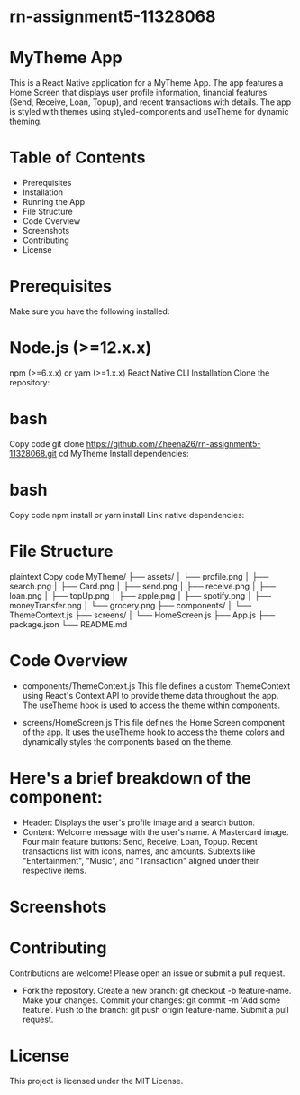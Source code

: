 # rn-assignment5-11328068

# MyTheme App
This is a React Native application for a MyTheme App. The app features a Home Screen that displays user profile information, financial features (Send, Receive, Loan, Topup), and recent transactions with details. The app is styled with themes using styled-components and useTheme for dynamic theming.

# Table of Contents
* Prerequisites
* Installation
* Running the App
* File Structure
* Code Overview
* Screenshots
* Contributing
* License

# Prerequisites
Make sure you have the following installed:

# Node.js (>=12.x.x)
npm (>=6.x.x) or yarn (>=1.x.x)
React Native CLI
Installation
Clone the repository:

# bash
Copy code
git clone https://github.com/Zheena26/rn-assignment5-11328068.git
cd MyTheme 
Install dependencies:

# bash
Copy code
npm install
 or
yarn install
Link native dependencies:

# File Structure
plaintext
Copy code
MyTheme/
├── assets/
│   ├── profile.png
│   ├── search.png
│   ├── Card.png
│   ├── send.png
│   ├── receive.png
│   ├── loan.png
│   ├── topUp.png
│   ├── apple.png
│   ├── spotify.png
│   ├── moneyTransfer.png
│   └── grocery.png
├── components/
│   └── ThemeContext.js
├── screens/
│   └── HomeScreen.js
├── App.js
├── package.json
└── README.md

# Code Overview
* components/ThemeContext.js
This file defines a custom ThemeContext using React's Context API to provide theme data throughout the app. The useTheme hook is used to access the theme within components.

* screens/HomeScreen.js
This file defines the Home Screen component of the app. It uses the useTheme hook to access the theme colors and dynamically styles the components based on the theme.

# Here's a brief breakdown of the component:

* Header: Displays the user's profile image and a search button.
* Content:
Welcome message with the user's name.
A Mastercard image.
Four main feature buttons: Send, Receive, Loan, Topup.
Recent transactions list with icons, names, and amounts.
Subtexts like "Entertainment", "Music", and "Transaction" aligned under their respective items.

# Screenshots


# Contributing
Contributions are welcome! Please open an issue or submit a pull request.

* Fork the repository.
Create a new branch: git checkout -b feature-name.
Make your changes.
Commit your changes: git commit -m 'Add some feature'.
Push to the branch: git push origin feature-name.
Submit a pull request.

# License
This project is licensed under the MIT License.